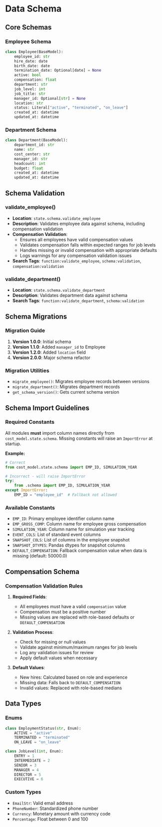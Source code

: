 # Data Schema

## Core Schemas

### Employee Schema
```python
class Employee(BaseModel):
    employee_id: str
    hire_date: date
    birth_date: date
    termination_date: Optional[date] = None
    active: bool
    compensation: float
    department: str
    job_level: int
    job_title: str
    manager_id: Optional[str] = None
    location: str
    status: Literal["active", "terminated", "on_leave"]
    created_at: datetime
    updated_at: datetime
```

### Department Schema
```python
class Department(BaseModel):
    department_id: str
    name: str
    cost_center: str
    manager_id: str
    headcount: int
    budget: float
    created_at: datetime
    updated_at: datetime
```

## Schema Validation

### validate_employee()
- **Location**: `state.schema.validate_employee`
- **Description**: Validates employee data against schema, including compensation validation
- **Compensation Validation**:
  - Ensures all employees have valid compensation values
  - Validates compensation falls within expected ranges for job levels
  - Handles missing or invalid compensation with appropriate defaults
  - Logs warnings for any compensation validation issues
- **Search Tags**: `function:validate_employee`, `schema:validation`, `compensation:validation`

### validate_department()
- **Location**: `state.schema.validate_department`
- **Description**: Validates department data against schema
- **Search Tags**: `function:validate_department`, `schema:validation`

## Schema Migrations

### Migration Guide
1. **Version 1.0.0**: Initial schema
2. **Version 1.1.0**: Added `manager_id` to Employee
3. **Version 1.2.0**: Added `location` field
4. **Version 2.0.0**: Major schema refactor

### Migration Utilities
- `migrate_employee()`: Migrates employee records between versions
- `migrate_department()`: Migrates department records
- `get_schema_version()`: Gets current schema version

## Schema Import Guidelines

### Required Constants
All modules **must** import column names directly from `cost_model.state.schema`. Missing constants will raise an `ImportError` at startup.

**Example:**
```python
# Correct
from cost_model.state.schema import EMP_ID, SIMULATION_YEAR

# Incorrect - will raise ImportError
try:
    from .schema import EMP_ID, SIMULATION_YEAR
except ImportError:
    EMP_ID = "employee_id"  # Fallback not allowed
```

### Available Constants
- `EMP_ID`: Primary employee identifier column name
- `EMP_GROSS_COMP`: Column name for employee gross compensation
- `SIMULATION_YEAR`: Column name for simulation year tracking
- `EVENT_COLS`: List of standard event columns
- `SNAPSHOT_COLS`: List of columns in the employee snapshot
- `SNAPSHOT_DTYPES`: Pandas dtypes for snapshot columns
- `DEFAULT_COMPENSATION`: Fallback compensation value when data is missing (default: 50000.0)

## Compensation Schema

### Compensation Validation Rules
1. **Required Fields**:
   - All employees must have a valid `compensation` value
   - Compensation must be a positive number
   - Missing values are replaced with role-based defaults or `DEFAULT_COMPENSATION`

2. **Validation Process**:
   - Check for missing or null values
   - Validate against minimum/maximum ranges for job levels
   - Log any validation issues for review
   - Apply default values when necessary

3. **Default Values**:
   - New hires: Calculated based on role and experience
   - Missing data: Falls back to `DEFAULT_COMPENSATION`
   - Invalid values: Replaced with role-based medians

## Data Types

### Enums
```python
class EmploymentStatus(str, Enum):
    ACTIVE = "active"
    TERMINATED = "terminated"
    ON_LEAVE = "on_leave"

class JobLevel(int, Enum):
    ENTRY = 1
    INTERMEDIATE = 2
    SENIOR = 3
    MANAGER = 4
    DIRECTOR = 5
    EXECUTIVE = 6
```

### Custom Types
- `EmailStr`: Valid email address
- `PhoneNumber`: Standardized phone number
- `Currency`: Monetary amount with currency code
- `Percentage`: Float between 0 and 100
